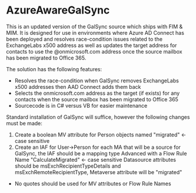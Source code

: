 # AzureAwareGalSync

This is an updated version of the GalSync source which ships with FIM & MIM.  It is designed for use in environments where Azure AD Connect has been deployed and resolves race-condition issues related to the ExchangeLabs x500 address as well as updates the target address for contacts to use the @onmicrosoft.com address once the source mailbox has been migrated to Office 365.

The solution has the following features:

* Resolves the race-condition when GalSync removes ExchangeLabs x500 addresses then AAD Connect adds them back
* Selects the onmicrosoft.com address as the target (if exists) for any contacts when the source mailbox has been migrated to Office 365
* Sourcecode is in C# versus VB for easier maintenance 

Standard installation of GalSync will suffice, however the following changes must be made:

1) Create a boolean MV attribute for Person objects named "migrated" <-case sensitive
2) Create an IAF for User->Person for each MA that will be a source for GalSync, the IAF should be a mapping type Advanced with a Flow Rule Name "CalculateMigrated" <- case sensitive
   Datasource attributes should be msExchRecipientTypeDetails and msExchRemoteRecipientType, Metaverse attribute will be "migrated" 

* No quotes should be used for MV attributes or Flow Rule Names
